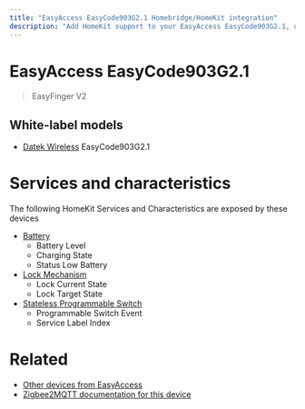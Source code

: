```yaml
---
title: "EasyAccess EasyCode903G2.1 Homebridge/HomeKit integration"
description: "Add HomeKit support to your EasyAccess EasyCode903G2.1, using Homebridge, Zigbee2MQTT and homebridge-z2m."
---
```

<!---
This file has been GENERATED using src/docgen/docgen.ts
DO NOT EDIT THIS FILE MANUALLY!
-->
# EasyAccess EasyCode903G2.1
> EasyFinger V2


## White-label models
* [Datek Wireless](../index.md#datek_wireless) EasyCode903G2.1

# Services and characteristics
The following HomeKit Services and Characteristics are exposed by
these devices

* [Battery](../../battery.md)
  * Battery Level
  * Charging State
  * Status Low Battery
* [Lock Mechanism](../../lock.md)
  * Lock Current State
  * Lock Target State
* [Stateless Programmable Switch](../../action.md)
  * Programmable Switch Event
  * Service Label Index


# Related
* [Other devices from EasyAccess](../index.md#easyaccess)
* [Zigbee2MQTT documentation for this device](https://www.zigbee2mqtt.io/devices/EasyCode903G2.1.html)